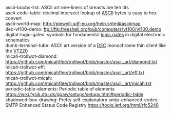 ascii-boobs-list: ASCII art one-liners of breasts are teh tits  
ascii-code-table: decimal intersect lookup of [ASCII](https://en.wikipedia.org/wiki/ASCII "American Standard Code for Information Interchange") bytes is easy to hex convert  
ascii-world-map: <http://plewylli.sdf-eu.org/help.shtml#asciimap>  
dec-vt100-demo: <ftp://ftp.freeshell.org/pub/computers/vt100/vt100.demo>  
digital-logic-gates: symbols for fundamental [logic gates](https://wikipedia.org/wiki/Logic_gate) in digital electronic schematics  
dumb-terminal-tube: ASCII art version of a [DEC](https://en.wikipedia.org/wiki/Digital_Equipment_Corporation "Digital Equipment Corporation") monochrome thin client like the [VT220](https://en.wikipedia.org/wiki/VT220)  
micah-trollwot-diamond: <https://github.com/micahflee/trollwot/blob/master/ascii_art/diamond.txt>  
micah-trollwot-eff: <https://github.com/micahflee/trollwot/blob/master/ascii_art/eff.txt>  
micah-trollwot-micah: <https://github.com/micahflee/trollwot/blob/master/ascii_art/micah.txt>  
periodic-table-elements: Periodic table of elements <https://wiki.fysik.dtu.dk/gpaw/setups/setups.html#periodic-table>
shadowed-box-drawing: Pretty self-explanatory
smtp-enhanced-codes: SMTP Enhanced Status Code Registry <https://tools.ietf.org/html/rfc5248>
